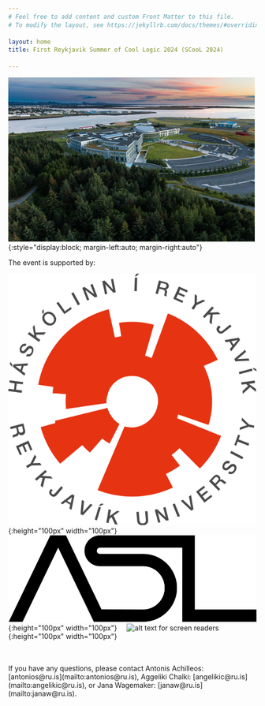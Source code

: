 ```yaml
---
# Feel free to add content and custom Front Matter to this file.
# To modify the layout, see https://jekyllrb.com/docs/themes/#overriding-theme-defaults

layout: home
title: First Reykjavik Summer of Cool Logic 2024 (SCooL 2024)

---
```


![alt text for screen readers](img/phototwo.jpg){:style="display:block; margin-left:auto; margin-right:auto"}



The event is supported by:

![alt text for screen readers](img/Reykjavik_University_Logo.svg.png){:height="100px" width="100px"}&nbsp;&nbsp;&nbsp;&nbsp;
![alt text for screen readers](img/Association_for_Symbolic_Logic_Logo.svg.png){:height="100px" width="100px"}&nbsp;&nbsp;&nbsp;&nbsp;
![alt text for screen readers](img/ICE-TCS-logo-300px.png){:height="100px" width="100px"}

<br />
<br />
If you have any questions, please contact Antonis Achilleos: [antonios@ru.is](mailto:antonios@ru.is), Aggeliki Chalki: [angelikic@ru.is](mailto:angelikic@ru.is), or Jana Wagemaker:  [janaw@ru.is](mailto:janaw@ru.is).
